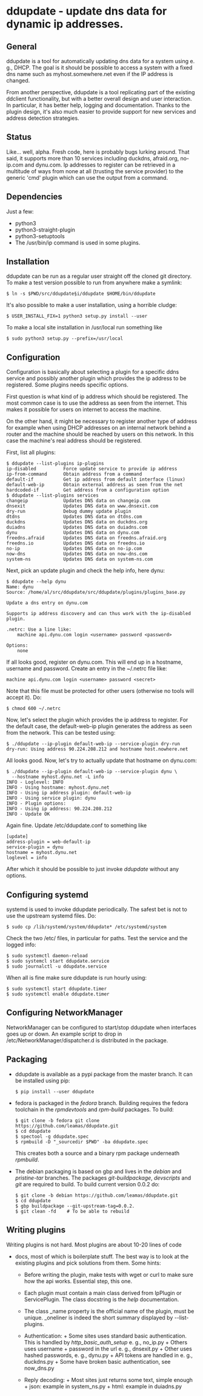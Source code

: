 # ddupdate - update dns data for dynamic ip addresses.

## General

ddupdate is a tool for automatically updating dns data for a system using
e. g., DHCP. The goal is it should be possible to access a system with a
fixed dns name such as myhost.somewhere.net even if the IP address is
changed.

From another perspective, ddupdate is a tool replicating part of the
existing ddclient functionality, but with a better overall design and user
interaction. In particular, it has better help, logging and documentation.
Thanks to the plugin design, it's also much easier to provide support for
new services and address detection strategies.

## Status

Like... well, alpha. Fresh code, here is probably bugs lurking around.
That said, it supports more than 10 services including  duckdns,
afraid.org, no-ip.com and dynu.com. Ip addresses to register can be
retrieved in a multitude of ways from none at all (trusting the service
provider) to the generic 'cmd' plugin which can use the output from a
command.

## Dependencies

Just a few:
   - python3
   - python3-straight-plugin
   - python3-setuptools
   - The /usr/bin/ip command is used in some plugins.

## Installation

ddupdate can be run as a regular user straight off the cloned git directory.
To make a test version possible to run from anywhere make a symlink:

    $ ln -s $PWD/src/ddupdate§i/ddupdate $HOME/bin/ddupdate

It's also possible to make a user installation, using a horrible cludge:

    $ USER_INSTALL_FIX=1 python3 setup.py install --user

To make a local site installation in /usr/local run something like

    $ sudo python3 setup.py --prefix=/usr/local

## Configuration

Configuration is basically about selecting a plugin for a specific ddns
service and possibly another plugin which provides the ip address to be
registered. Some plugins needs specific options.

First question is what kind of ip address which should be registered. The
most common case is to use the address as seen from the internet.
This makes it possible for users on internet to access the machine.

On the other hand, it might be necessary to register another type of
address for example when using DHCP addresses on an internal network behind
a router and the machine should be reached by users on this network.
In this case the machine's real address should be registered.

First, list all plugins:

    $ ddupdate --list-plugins ip-plugins
    ip-disabled          Force update service to provide ip address
    ip-from-command      Obtain address from a command
    default-if           Get ip address from default interface (linux)
    default-web-ip       Obtain external address as seen from the net
    hardcoded-if         Get address from a configuration option
    $ ddupdate --list-plugins services
    changeip             Updates DNS data on changeip.com
    dnsexit              Updates DNS data on www.dnsexit.com
    dry-run              Debug dummy update plugin
    dtdns                Updates DNS data on dtdns.com
    duckdns              Updates DNS data on duckdns.org
    duiadns              Updates DNS data on duiadns.com
    dynu                 Updates DNS data on dynu.com
    freedns.afraid       Updates DNS data on freedns.afraid.org
    freedns.io           Updates DNS data on freedns.io
    no-ip                Updates DNS data on no-ip.com
    now-dns              Updates DNS data on now-dns.com
    system-ns            Updates DNS data on system-ns.com

Next, pick an update plugin and check the help info, here dynu:

    $ ddupdate --help dynu
    Name: dynu
    Source: /home/al/src/ddupdate/src/ddupdate/plugins/plugins_base.py

    Update a dns entry on dynu.com

    Supports ip address discovery and can thus work with the ip-disabled
    plugin.

    .netrc: Use a line like:
        machine api.dynu.com login <username> password <password>

    Options:
        none

If all looks good, register on dynu.com. This will end up in a hostname,
username and password. Create an entry in the ~/.netrc file like:

    machine api.dynu.com login <username> password <secret>

Note that this file must be protected for other users (otherwise no tools
will accept it). Do:

    $ chmod 600 ~/.netrc

Now, let's select the plugin which provides the ip address to register.
For the default case, the default-web-ip plugin generates the address as
seen from the network. This can be tested using:

    $ ./ddupdate --ip-plugin default-web-ip --service-plugin dry-run
    dry-run: Using address 90.224.208.212 and hostname host.nowhere.net

All looks good. Now, let's try to actually update that hostname on dynu.com:

    $ ./ddupdate --ip-plugin default-web-ip --service-plugin dynu \
      --hostname myhost.dynu.net -L info
    INFO - Loglevel: INFO
    INFO - Using hostname: myhost.dynu.net
    INFO - Using ip address plugin: default-web-ip
    INFO - Using service plugin: dynu
    INFO - Plugin options:
    INFO - Using ip address: 90.224.208.212
    INFO - Update OK

Again fine. Update /etc/ddupdate.conf to something like

    [update]
    address-plugin = web-default-ip
    service-plugin = dynu
    hostname = myhost.dynu.net
    loglevel = info

After which it should be possible to just invoke *ddupdate* without
any options.

## Configuring systemd

systemd is used to invoke ddupdate periodically. The safest bet is
not to use the upstream systemd files. Do:

    $ sudo cp /lib/systemd/system/ddupdate* /etc/systemd/system

Check the two /etc/ files, in particular for paths. Test the service and
the logged info:

    $ sudo systemctl daemon-reload
    $ sudo systemcl start ddupdate.service
    $ sudo journalctl -u ddupdate.service

When all is fine make sure ddupdate is run hourly using:

    $ sudo systemctl start ddupdate.timer
    $ sudo systemctl enable ddupdate.timer

## Configuring NetworkManager

NetworkManager can be configured to start/stop ddupdate when interfaces goes
up or down. An example script to drop in /etc/NetworkManager/dispatcher.d
is distributed in the package.

## Packaging

  - ddupdate is available as a pypi package from the master branch. It can
    be installed using pip:

        $ pip install --user ddupdate

  - fedora is packaged in the *fedora* branch. Building requires the fedora
    toolchain in the *rpmdevtools* and *rpm-build* packages. To build:

        $ git clone -b fedora git clone https://github.com/leamas/ddupdate.git
        $ cd ddupdate
        $ spectool -g ddupdate.spec
        $ rpmbuild -D "_sourcedir $PWD" -ba ddupdate.spec

    This creates both a source and a binary rpm package underneath *rpmbuild*.

  - The debian packaging is based on gbp and lives in the *debian* and
    *pristine-tar* branches.  The packages *git-buildpackage*, *devscripts*
    and *git*  are required to build. To build current version 0.0.2 do:

        $ git clone -b debian https://github.com/leamas/ddupdate.git
        $ cd ddupdate
        $ gbp buildpackage --git-upstream-tag=0.0.2.
        $ git clean -fd    # To be able to rebuild

## Writing plugins

Writing plugins is not hard. Most plugins are about 10-20 lines of code
+ docs, most of which is boilerplate stuff. The best way is to look at
the existing plugins and pick solutions from them. Some hints:

  - Before writing the plugin, make tests with wget or curl to make
    sure how the api works. Essential step, this one.

  - Each plugin must contain a main class derived from IpPlugin or
    ServicePlugin. The class docstring is the *help <plugin>* documentation.

  - The class \_name property is the official name of the plugin, must be
    unique. \_oneliner is indeed the short summary displayed by
    --list-plugins.

  - Authentication:
        + Some sites uses standard basic authentication. This is handled
          by *http_basic_auth_setup* e. g., no_ip.py
        + Others uses username + password in the url e. g., dnsexit.py
        + Other uses hashed passwords, e. g., dynu.py
        + API tokens are handled in e. g., duckdns.py
        + Some have broken basic authentication, see now_dns.py
  - Reply decoding:
        + Most sites just returns some text, simple enough
        + json: example in system_ns.py
        + html: example in duiadns.py
